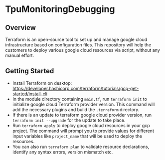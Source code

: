 <!--
 Copyright 2023 Google LLC

 Licensed under the Apache License, Version 2.0 (the "License");
 you may not use this file except in compliance with the License.
 You may obtain a copy of the License at

      https://www.apache.org/licenses/LICENSE-2.0

 Unless required by applicable law or agreed to in writing, software
 distributed under the License is distributed on an "AS IS" BASIS,
 WITHOUT WARRANTIES OR CONDITIONS OF ANY KIND, either express or implied.
 See the License for the specific language governing permissions and
 limitations under the License.
 -->

# TpuMonitoringDebugging

## Overview

Terraform is an open-source tool to set up and manage google cloud
infrastructure based on configuration files. This repository will help the
customers to deploy various google cloud resources via script, without any
manual effort.

## Getting Started

-   Install Terraform on desktop:
    https://developer.hashicorp.com/terraform/tutorials/gcp-get-started/install-cli
-   In the module directory containing `main.tf`, run `terraform init` to
    initialize google cloud Terraform provider version. This command will add
    the necessary plugins and build the `.terraform` directory.
-   If there is an update to terraform google cloud provider version, run
    `terraform init --upgrade` for the update to take place.
-   Run `terraform apply` to deploy google cloud resources in your gcp project.
    The command will prompt you to provide values for different input variables
    like `project_name` that will be used to deploy the resources.
-   You can also run `terraform plan` to validate resource declarations,
    identify any syntax errors, version mismatch etc.

